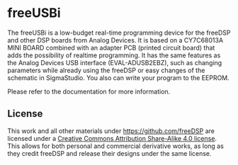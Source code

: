 # freeUSBi

The freeUSBi is a low-budget real-time programming device for the freeDSP and other DSP boards from Analog Devices. It is based on a CY7C68013A MINI BOARD combined with an adapter PCB (printed circuit board) that adds the possibility of realtime programming.
It has the same features as the Analog Devices USB interface (EVAL-ADUSB2EBZ), such as changing parameters while already using the freeDSP or easy changes of the schematic in SigmaStudio. You also can write your program to the EEPROM.

Please refer to the documentation for more information.

## License

This work and all other materials under https://github.com/freeDSP are licensed under a <a rel="license" href="http://creativecommons.org/licenses/by-sa/4.0/legalcode">Creative Commons Attribution Share-Alike 4.0 license</a>. This allows for both personal and commercial derivative works, as long as they credit freeDSP and release their designs under the same license.

